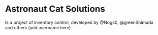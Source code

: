# Astronaut Cat Solutions
  Is a project of inventory control, developed by @Nogs0, @greenShimada and others (add username here)
